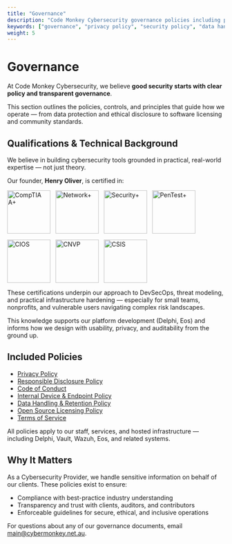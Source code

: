 ```yaml
---
title: "Governance"
description: "Code Monkey Cybersecurity governance policies including privacy, security, data handling, and open source licensing. Transparent cybersecurity practices."
keywords: ["governance", "privacy policy", "security policy", "data handling", "open source licensing", "cybersecurity compliance"]
weight: 5
---
```


# Governance

At Code Monkey Cybersecurity, we believe **good security starts with clear policy and transparent governance**.

This section outlines the policies, controls, and principles that guide how we operate — from data protection and ethical disclosure to software licensing and community standards.

## Qualifications & Technical Background

We believe in building cybersecurity tools grounded in practical, real-world expertise — not just theory.

Our founder, **Henry Oliver**, is certified in:

<div style="display: flex; flex-wrap: wrap; gap: 12px; margin: 1em 0;">
  <img src="/images/badges/comptia-a-ce-certification.png" alt="CompTIA A+" width="100" />
  <img src="/images/badges/comptia-network-ce-certification.png" alt="Network+" width="100" />
  <img src="/images/badges/comptia-security-ce-certification.png" alt="Security+" width="100" />
  <img src="/images/badges/comptia-pentest-ce-certification.png" alt="PenTest+" width="100" />
</div>

<div style="display: flex; flex-wrap: wrap; gap: 12px; margin: 1em 0;">
  <img src="/images/badges/comptia-it-operations-specialist-cios-stackable-certification.png" alt="CIOS" width="100" />
  <img src="/images/badges/comptia-network-vulnerability-assessment-professional-cnvp-stackable-certification.png" alt="CNVP" width="100" />
  <img src="/images/badges/comptia-secure-infrastructure-specialist-csis-stackable-certification.png" alt="CSIS" width="100" />
</div>


These certifications underpin our approach to DevSecOps, threat modeling, and practical infrastructure hardening — especially for small teams, nonprofits, and vulnerable users navigating complex risk landscapes.

This knowledge supports our platform development (Delphi, Eos) and informs how we design with usability, privacy, and auditability from the ground up.

## Included Policies

- [Privacy Policy](/about-us/governance/policies/privacy-policy/)
- [Responsible Disclosure Policy](/about-us/governance/policies/responsible-disclosure/)
- [Code of Conduct](/about-us/governance/policies/code-of-conduct/)
- [Internal Device & Endpoint Policy](/about-us/governance/policies/device-policy/)
- [Data Handling & Retention Policy](/about-us/governance/policies/data-handling-policy/)
- [Open Source Licensing Policy](/about-us/governance/open-source-licensing/)
- [Terms of Service](/about-us/governance/policies/terms-of-service/)

All policies apply to our staff, services, and hosted infrastructure — including Delphi, Vault, Wazuh, Eos, and related systems.

## Why It Matters

As a Cybersecurity Provider, we handle sensitive information on behalf of our clients. These policies exist to ensure:

- Compliance with best-practice industry understanding
- Transparency and trust with clients, auditors, and contributors
- Enforceable guidelines for secure, ethical, and inclusive operations

For questions about any of our governance documents, email [main@cybermonkey.net.au](mailto:main@cybermonkey.net.au).
